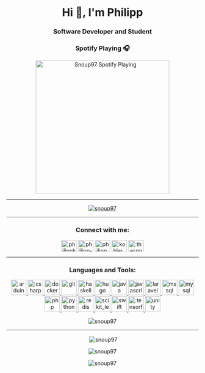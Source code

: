 <h1 align="center">Hi 👋, I'm Philipp</h1>
<h3 align="center">Software Developer and Student</h3>

<h3 align="center">Spotify Playing 🎧</h3>

<p align="center">
<img src="https://novatorem.snoup97.vercel.app/api/spotify" alt="Snoup97 Spotify Playing" width="350"/>
</p>

<hr>

<p align="center"> <a href="https://github.com/ryo-ma/github-profile-trophy"><img src="https://github-profile-trophy.vercel.app/?username=snoup97" alt="snoup97" /></a> </p>

<hr>

<h3 align="center">Connect with me:</h3>
<p align="center">
<a href="https://twitter.com/philippkohler" target="blank"><img align="center" src="https://cdn.jsdelivr.net/npm/simple-icons@3.0.1/icons/twitter.svg" alt="philippkohler" height="30" width="40" /></a>
<a href="https://linkedin.com/in/philipp-kohler-069a1a199" target="blank"><img align="center" src="https://cdn.jsdelivr.net/npm/simple-icons@3.0.1/icons/linkedin.svg" alt="philipp-kohler-069a1a199" height="30" width="40" /></a>
<a href="https://fb.com/philipp.kohler.7106" target="blank"><img align="center" src="https://cdn.jsdelivr.net/npm/simple-icons@3.0.1/icons/facebook.svg" alt="philipp.kohler.7106" height="30" width="40" /></a>
<a href="https://instagram.com/kohler_philipp" target="blank"><img align="center" src="https://cdn.jsdelivr.net/npm/simple-icons@3.0.1/icons/instagram.svg" alt="kohler_philipp" height="30" width="40" /></a>
<a href="https://www.hackerrank.com/thesnoup" target="blank"><img align="center" src="https://cdn.jsdelivr.net/npm/simple-icons@3.0.1/icons/hackerrank.svg" alt="thesnoup" height="30" width="40" /></a>
</p>

<hr>

<h3 align="center">Languages and Tools:</h3>
<p align="center"> <a href="https://www.arduino.cc/" target="_blank"> <img src="https://cdn.worldvectorlogo.com/logos/arduino-1.svg" alt="arduino" width="40" height="40"/> </a> <a href="https://www.w3schools.com/cs/" target="_blank"> <img src="https://devicons.github.io/devicon/devicon.git/icons/csharp/csharp-original.svg" alt="csharp" width="40" height="40"/> </a> <a href="https://www.docker.com/" target="_blank"> <img src="https://devicons.github.io/devicon/devicon.git/icons/docker/docker-original-wordmark.svg" alt="docker" width="40" height="40"/> </a> <a href="https://git-scm.com/" target="_blank"> <img src="https://www.vectorlogo.zone/logos/git-scm/git-scm-icon.svg" alt="git" width="40" height="40"/> </a> <a href="https://www.haskell.org/" target="_blank"> <img src="https://upload.wikimedia.org/wikipedia/commons/1/1c/Haskell-Logo.svg" alt="haskell" width="40" height="40"/> </a> <a href="https://gohugo.io/" target="_blank"> <img src="https://api.iconify.design/logos-hugo.svg" alt="hugo" width="40" height="40"/> </a> <a href="https://www.java.com" target="_blank"> <img src="https://devicons.github.io/devicon/devicon.git/icons/java/java-original-wordmark.svg" alt="java" width="40" height="40"/> </a> <a href="https://developer.mozilla.org/en-US/docs/Web/JavaScript" target="_blank"> <img src="https://devicons.github.io/devicon/devicon.git/icons/javascript/javascript-original.svg" alt="javascript" width="40" height="40"/> </a> <a href="https://laravel.com/" target="_blank"> <img src="https://devicons.github.io/devicon/devicon.git/icons/laravel/laravel-plain-wordmark.svg" alt="laravel" width="40" height="40"/> </a> <a href="https://www.microsoft.com/en-us/sql-server" target="_blank"> <img src="https://cdn.worldvectorlogo.com/logos/microsoft-sql-server.svg" alt="mssql" width="40" height="40"/> </a> <a href="https://www.mysql.com/" target="_blank"> <img src="https://devicons.github.io/devicon/devicon.git/icons/mysql/mysql-original-wordmark.svg" alt="mysql" width="40" height="40"/> </a> <a href="https://www.php.net" target="_blank"> <img src="https://devicons.github.io/devicon/devicon.git/icons/php/php-original.svg" alt="php" width="40" height="40"/> </a> <a href="https://www.python.org" target="_blank"> <img src="https://devicons.github.io/devicon/devicon.git/icons/python/python-original.svg" alt="python" width="40" height="40"/> </a> <a href="https://redis.io" target="_blank"> <img src="https://devicons.github.io/devicon/devicon.git/icons/redis/redis-original-wordmark.svg" alt="redis" width="40" height="40"/> </a> <a href="https://scikit-learn.org/" target="_blank"> <img src="https://upload.wikimedia.org/wikipedia/commons/0/05/Scikit_learn_logo_small.svg" alt="scikit_learn" width="40" height="40"/> </a> <a href="https://developer.apple.com/swift/" target="_blank"> <img src="https://devicons.github.io/devicon/devicon.git/icons/swift/swift-original-wordmark.svg" alt="swift" width="40" height="40"/> </a> <a href="https://www.tensorflow.org" target="_blank"> <img src="https://www.vectorlogo.zone/logos/tensorflow/tensorflow-icon.svg" alt="tensorflow" width="40" height="40"/> </a> <a href="https://unity.com/" target="_blank"> <img src="https://www.vectorlogo.zone/logos/unity3d/unity3d-icon.svg" alt="unity" width="40" height="40"/> </a> </p>

<p align="center"><img align="center" src="https://github-readme-stats.vercel.app/api/top-langs?username=snoup97&show_icons=true&locale=en&layout=compact" alt="snoup97" /></p>

<hr>

<p align="center">&nbsp;<img align="center" src="https://github-readme-stats.vercel.app/api?username=snoup97&show_icons=true&locale=en&count_private=true" alt="snoup97" /></p>

<p align="center"><img align="center" src="https://github-readme-streak-stats.herokuapp.com/?user=snoup97&" alt="snoup97" /></p>

<p align="center"> <img src="https://komarev.com/ghpvc/?username=snoup97&label=Profile%20views&color=0e75b6&style=flat" alt="snoup97" /> </p>
